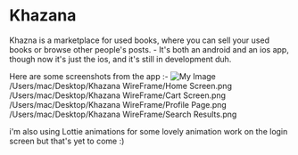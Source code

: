 # Khazana
Khazna is a marketplace for used books, where you can sell your used books or browse other people's posts.
    - It's both an android and an ios app, though now it's just the ios, and it's still in development duh.
    
Here are some screenshots from the app :-
    ![My Image](Screenshots/Home_Screen.png)
    /Users/mac/Desktop/Khazana WireFrame/Home Screen.png
    /Users/mac/Desktop/Khazana WireFrame/Cart Screen.png
    /Users/mac/Desktop/Khazana WireFrame/Profile Page.png
    /Users/mac/Desktop/Khazana WireFrame/Search Results.png
    
    
i'm also using Lottie animations for some lovely animation work on the login screen but that's yet to come :)
